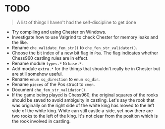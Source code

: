 # TODO
> A list of things I haven't had the self-discipline to get done

* Try compiling and using Chester on Windows.
* Investigate how to use Valgrind to check Chester for memory leaks and the like.
* Rename `che_validate_fen_str()` to `che_fen_str_validator()`.
* Choose the bit index of a new bit flag in `Pos`. The flag indicates whether
  Chess960 castling rules are in effect.
* Rename module `types.*` to `base.*`.
* Add module `extra.*` for the things that shouldn't really be in Chester but
  are still somehow useful.
* Rename `enum sq_direction` to `enum sq_dir`.
* Rename `pieces` of the Pos struct to `cmen`.
* Document `che_fen_str_validator()`.
* If the game being played is Chess960, the original squares of the rooks should be
  saved to avoid ambiguity in castling. Let's say the rook that was originally on the
  right side of the white king has moved to the left side of the white king. White can
  still castle a-side, yet now there are two rooks to the left of the king. It's not
  clear from the position which is the rook involved in castling.
